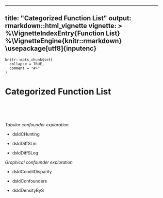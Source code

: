 
---
title: "Categorized Function List"
output:
   rmarkdown::html_vignette
vignette: >
  %\VignetteIndexEntry{Function List}
  %\VignetteEngine{knitr::rmarkdown}
  \usepackage[utf8]{inputenc}
---

```{r, include = FALSE}
knitr::opts_chunk$set(
  collapse = TRUE,
  comment = "#>"
)
```


# Categorized Function List

</br>
</br>
</br>

*Tabular confounder exploration*

* dsldCHunting

* dsldDiffSLin

* dsldDiffSLog
     
*Graphical confounder exploration*

* dsldConditDisparity

* dsldConfounders

* dsldDensityByS


